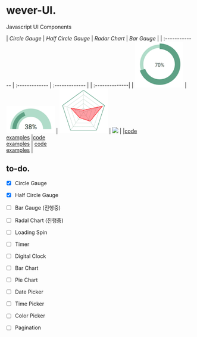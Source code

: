 # wever-UI. 
Javascript UI Components

| *Circle Gauge* | *Half Circle Gauge* |  *Radar Chart* | *Bar Gauge* |
| :------------- | :------------- | :------------- | | :--------------|
| <img src="./CircleGauge/docs/eximg.png" width="130"> | <img src="./HalfCircleGauge/docs/eximg.png" width="130"> | <img src="./RadarChart/docs/eximg.png" width="130"> | <img src="./BarGauge/img/bar.png" width="130"> |
|[code](./CircleGauge) <br> [examples](https://yeonjuan.github.io/ygui/circlegauge.html) |[code](./HalfCircleGauge) <br> [examples](https://yeonjuan.github.io/ygui/halfCircleGauge.html) | [code](./RadarChart) <br> [examples]() |

## to-do.  
- [x] Circle Gauge
- [x] Half Circle Gauge
- [ ] Bar Gauge (진행중)
- [ ] Radal Chart (진행중)
- [ ] Loading Spin
- [ ] Timer
- [ ] Digital Clock
- [ ] Bar Chart
- [ ] Pie Chart
- [ ] Date Picker
- [ ] Time Picker
- [ ] Color Picker
- [ ] Pagination

